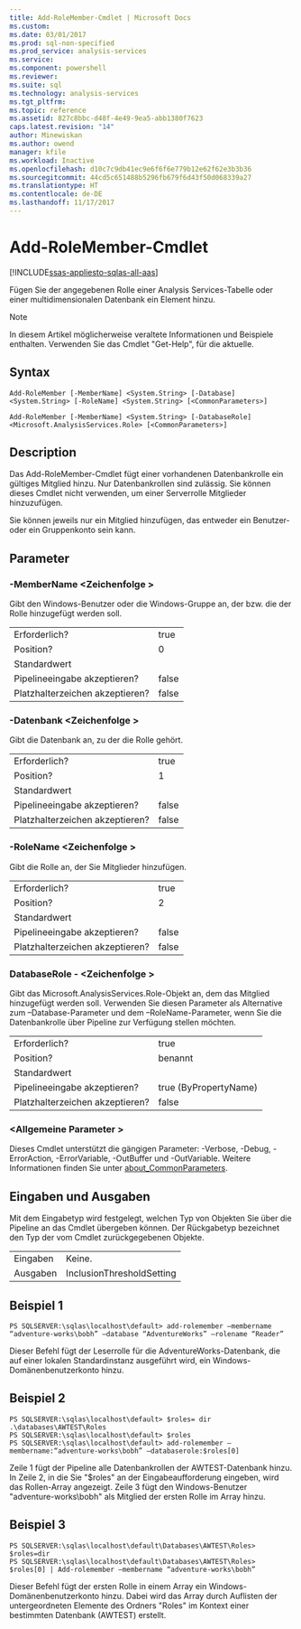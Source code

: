 ```yaml
---
title: Add-RoleMember-Cmdlet | Microsoft Docs
ms.custom: 
ms.date: 03/01/2017
ms.prod: sql-non-specified
ms.prod_service: analysis-services
ms.service: 
ms.component: powershell
ms.reviewer: 
ms.suite: sql
ms.technology: analysis-services
ms.tgt_pltfrm: 
ms.topic: reference
ms.assetid: 827c8bbc-d48f-4e49-9ea5-abb1380f7623
caps.latest.revision: "14"
author: Minewiskan
ms.author: owend
manager: kfile
ms.workload: Inactive
ms.openlocfilehash: d10c7c9db41ec9e6f6f6e779b12e62f62e3b3b36
ms.sourcegitcommit: 44cd5c651488b5296fb679f6d43f50d068339a27
ms.translationtype: HT
ms.contentlocale: de-DE
ms.lasthandoff: 11/17/2017
---
```

# <a name="add-rolemember-cmdlet"></a>Add-RoleMember-Cmdlet

[!INCLUDE[ssas-appliesto-sqlas-all-aas](../../includes/ssas-appliesto-sqlas-all-aas.md)]

  Fügen Sie der angegebenen Rolle einer Analysis Services-Tabelle oder einer multidimensionalen Datenbank ein Element hinzu.  

>[!NOTE] 
>In diesem Artikel möglicherweise veraltete Informationen und Beispiele enthalten. Verwenden Sie das Cmdlet "Get-Help", für die aktuelle.
  
## <a name="syntax"></a>Syntax  
 `Add-RoleMember [-MemberName] <System.String> [-Database] <System.String> [-RoleName] <System.String> [<CommonParameters>]`  
  
 `Add-RoleMember [-MemberName] <System.String> [-DatabaseRole] <Microsoft.AnalysisServices.Role> [<CommonParameters>]`  
  
## <a name="description"></a>Description  
 Das Add-RoleMember-Cmdlet fügt einer vorhandenen Datenbankrolle ein gültiges Mitglied hinzu. Nur Datenbankrollen sind zulässig. Sie können dieses Cmdlet nicht verwenden, um einer Serverrolle Mitglieder hinzuzufügen.  
  
 Sie können jeweils nur ein Mitglied hinzufügen, das entweder ein Benutzer- oder ein Gruppenkonto sein kann.  
  
## <a name="parameters"></a>Parameter  
  
### <a name="-membername-string"></a>-MemberName \<Zeichenfolge >  
 Gibt den Windows-Benutzer oder die Windows-Gruppe an, der bzw. die der Rolle hinzugefügt werden soll.  
  
|||  
|-|-|  
|Erforderlich?|true|  
|Position?|0|  
|Standardwert||  
|Pipelineeingabe akzeptieren?|false|  
|Platzhalterzeichen akzeptieren?|false|  
  
### <a name="-database-string"></a>-Datenbank \<Zeichenfolge >  
 Gibt die Datenbank an, zu der die Rolle gehört.  
  
|||  
|-|-|  
|Erforderlich?|true|  
|Position?|1|  
|Standardwert||  
|Pipelineeingabe akzeptieren?|false|  
|Platzhalterzeichen akzeptieren?|false|  
  
### <a name="-rolename-string"></a>-RoleName \<Zeichenfolge >  
 Gibt die Rolle an, der Sie Mitglieder hinzufügen.  
  
|||  
|-|-|  
|Erforderlich?|true|  
|Position?|2|  
|Standardwert||  
|Pipelineeingabe akzeptieren?|false|  
|Platzhalterzeichen akzeptieren?|false|  
  
### <a name="-databaserole-string"></a>DatabaseRole - \<Zeichenfolge >  
 Gibt das Microsoft.AnalysisServices.Role-Objekt an, dem das Mitglied hinzugefügt werden soll. Verwenden Sie diesen Parameter als Alternative zum –Database-Parameter und dem –RoleName-Parameter, wenn Sie die Datenbankrolle über Pipeline zur Verfügung stellen möchten.  
  
|||  
|-|-|  
|Erforderlich?|true|  
|Position?|benannt|  
|Standardwert||  
|Pipelineeingabe akzeptieren?|true (ByPropertyName)|  
|Platzhalterzeichen akzeptieren?|false|  
  
### <a name="commonparameters"></a>\<Allgemeine Parameter >  
 Dieses Cmdlet unterstützt die gängigen Parameter: -Verbose, -Debug, -ErrorAction, -ErrorVariable, -OutBuffer und -OutVariable. Weitere Informationen finden Sie unter [about_CommonParameters](http://go.microsoft.com/fwlink/?linkID=227825).  
  
## <a name="inputs-and-outputs"></a>Eingaben und Ausgaben  
 Mit dem Eingabetyp wird festgelegt, welchen Typ von Objekten Sie über die Pipeline an das Cmdlet übergeben können. Der Rückgabetyp bezeichnet den Typ der vom Cmdlet zurückgegebenen Objekte.  
  
|||  
|-|-|  
|Eingaben|Keine.|  
|Ausgaben|InclusionThresholdSetting|  
  
## <a name="example-1"></a>Beispiel 1  
  
```  
PS SQLSERVER:\sqlas\localhost\default> add-rolemember –membername “adventure-works\bobh” –database “AdventureWorks” –rolename “Reader”  
```  
  
 Dieser Befehl fügt der Leserrolle für die AdventureWorks-Datenbank, die auf einer lokalen Standardinstanz ausgeführt wird, ein Windows-Domänenbenutzerkonto hinzu.  
  
## <a name="example-2"></a>Beispiel 2  
  
```  
PS SQLSERVER:\sqlas\localhost\default> $roles= dir .\databases\AWTEST\Roles  
PS SQLSERVER:\sqlas\localhost\default> $roles  
PS SQLSERVER:\sqlas\localhost\default> add-rolemember –membername:“adventure-works\bobh” –databaserole:$roles[0]  
```  
  
 Zeile 1 fügt der Pipeline alle Datenbankrollen der AWTEST-Datenbank hinzu. In Zeile 2, in die Sie "$roles" an der Eingabeaufforderung eingeben, wird das Rollen-Array angezeigt. Zeile 3 fügt den Windows-Benutzer "adventure-works\bobh" als Mitglied der ersten Rolle im Array hinzu.  
  
## <a name="example-3"></a>Beispiel 3  
  
```  
PS SQLSERVER:\sqlas\localhost\default\Databases\AWTEST\Roles> $roles=dir  
PS SQLSERVER:\sqlas\localhost\default\Databases\AWTEST\Roles> $roles[0] | Add-rolemember –membername “adventure-works\bobh”  
```  
  
 Dieser Befehl fügt der ersten Rolle in einem Array ein Windows-Domänenbenutzerkonto hinzu. Dabei wird das Array durch Auflisten der untergeordneten Elemente des Ordners "Roles" im Kontext einer bestimmten Datenbank (AWTEST) erstellt.  
  

  
  

